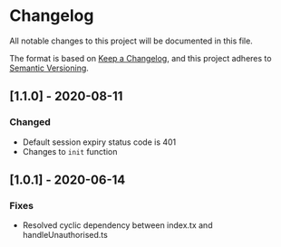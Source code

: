 # Changelog
All notable changes to this project will be documented in this file.

The format is based on [Keep a Changelog](https://keepachangelog.com/en/1.0.0/),
and this project adheres to [Semantic Versioning](https://semver.org/spec/v2.0.0.html).

## [1.1.0] - 2020-08-11
### Changed
- Default session expiry status code is 401
- Changes to `init` function

## [1.0.1] - 2020-06-14
### Fixes
- Resolved cyclic dependency between index.tx and handleUnauthorised.ts 

